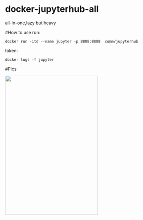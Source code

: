 # docker-jupyterhub-all
all-in-one,lazy but heavy


#How to use
run:

```
docker run -itd --name jupyter -p 8888:8888  comm/jupyterhub
```

token:

```
docker logs -f jupyter
```

#Pics  

<img src="https://my.pcloud.com/publink/show?code=XZje4G7ZzRD7SSUOvb8xVwqEOJY1VHIL2M7k" width="300" height="450" />
